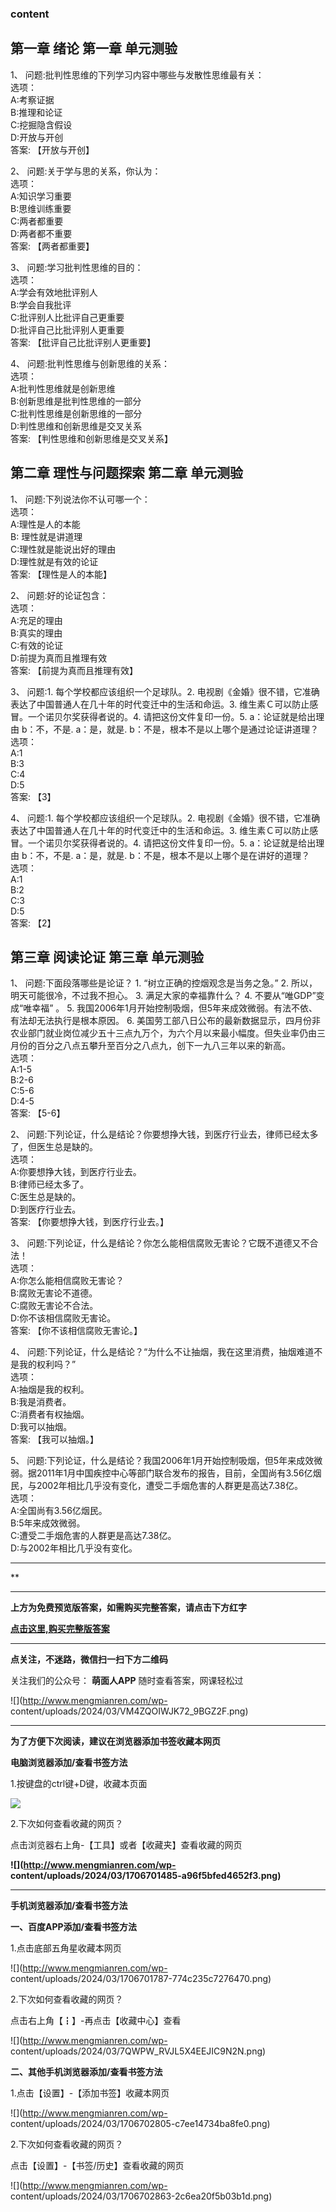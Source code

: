 ### content

## 第一章 绪论 第一章 单元测验

1、 问题:批判性思维的下列学习内容中哪些与发散性思维最有关：  
选项：  
A:考察证据  
B:推理和论证  
C:挖掘隐含假设  
D:开放与开创  
答案: 【开放与开创】  

2、 问题:关于学与思的关系，你认为：  
选项：  
A:知识学习重要  
B:思维训练重要  
C:两者都重要  
D:两者都不重要  
答案: 【两者都重要】

3、 问题:学习批判性思维的目的：  
选项：  
A:学会有效地批评别人  
B:学会自我批评  
C:批评别人比批评自己更重要  
D:批评自己比批评别人更重要  
答案: 【批评自己比批评别人更重要】

4、 问题:批判性思维与创新思维的关系：  
选项：  
A:批判性思维就是创新思维  
B:创新思维是批判性思维的一部分  
C:批判性思维是创新思维的一部分  
D:判性思维和创新思维是交叉关系  
答案: 【判性思维和创新思维是交叉关系】

## 第二章 理性与问题探索 第二章 单元测验

1、 问题:下列说法你不认可哪一个：  
选项：  
A:理性是人的本能  
B: 理性就是讲道理  
C:理性就是能说出好的理由  
D:理性就是有效的论证  
答案: 【理性是人的本能】

2、 问题:好的论证包含：  
选项：  
A:充足的理由  
B:真实的理由  
C:有效的论证  
D:前提为真而且推理有效  
答案: 【前提为真而且推理有效】

3、 问题:1. 每个学校都应该组织一个足球队。2. 电视剧《金婚》很不错，它准确表达了中国普通人在几十年的时代变迁中的生活和命运。3.
维生素Ｃ可以防止感冒。一个诺贝尔奖获得者说的。4. 请把这份文件复印一份。5. a：论证就是给出理由    b：不，不是.    a：是，就是.
b：不是，根本不是以上哪个是通过论证讲道理？  
选项：  
A:1  
B:3  
C:4  
D:5  
答案: 【3】

4、 问题:1. 每个学校都应该组织一个足球队。2. 电视剧《金婚》很不错，它准确表达了中国普通人在几十年的时代变迁中的生活和命运。3.
维生素Ｃ可以防止感冒。一个诺贝尔奖获得者说的。4. 请把这份文件复印一份。5. a：论证就是给出理由    b：不，不是.    a：是，就是.
b：不是，根本不是以上哪个是在讲好的道理？  
选项：  
A:1  
B:2  
C:3  
D:5  
答案: 【2】

## 第三章 阅读论证 第三章 单元测验

1、 问题:下面段落哪些是论证？ 1\. “树立正确的控烟观念是当务之急。” 2. 所以，明天可能很冷，不过我不担心。 3. 满足大家的幸福靠什么？ 4.
不要从“唯GDP”变成“唯幸福” 。 5. 我国2006年1月开始控制吸烟，但5年来成效微弱。有法不依、有法却无法执行是根本原因。 6.
美国劳工部八日公布的最新数据显示，四月份非农业部门就业岗位减少五十三点九万个，为六个月以来最小幅度。但失业率仍由三月份的百分之八点五攀升至百分之八点九，创下一九八三年以来的新高。  
选项：  
A:1-5  
B:2-6  
C:5-6  
D:4-5  
答案: 【5-6】

2、 问题:下列论证，什么是结论？你要想挣大钱，到医疗行业去，律师已经太多了，但医生总是缺的。  
选项：  
A:你要想挣大钱，到医疗行业去。  
B:律师已经太多了。  
C:医生总是缺的。  
D:到医疗行业去。  
答案: 【你要想挣大钱，到医疗行业去。】

3、 问题:下列论证，什么是结论？你怎么能相信腐败无害论？它既不道德又不合法！  
选项：  
A:你怎么能相信腐败无害论？  
B:腐败无害论不道德。  
C:腐败无害论不合法。  
D:你不该相信腐败无害论。  
答案: 【你不该相信腐败无害论。】

4、 问题:下列论证，什么是结论？“为什么不让抽烟，我在这里消费，抽烟难道不是我的权利吗？”  
选项：  
A:抽烟是我的权利。  
B:我是消费者。  
C:消费者有权抽烟。  
D:我可以抽烟。  
答案: 【我可以抽烟。】

5、
问题:下列论证，什么是结论？我国2006年1月开始控制吸烟，但5年来成效微弱。据2011年1月中国疾控中心等部门联合发布的报告，目前，全国尚有3.56亿烟民，与2002年相比几乎没有变化，遭受二手烟危害的人群更是高达7.38亿。  
选项：  
A:全国尚有3.56亿烟民。  
B:5年来成效微弱。  
C:遭受二手烟危害的人群更是高达7.38亿。  
D:与2002年相比几乎没有变化。

* * *

**

* * *

**上方为免费预览版答案，如需购买完整答案，请点击下方红字**

[**点击这里,购买完整版答案**](http://mooc.mengmianren.com/mooc/337996.html)

* * *

**点关注，不迷路，微信扫一扫下方二维码**

关注我们的公众号： **萌面人APP** 随时查看答案，网课轻松过

![](http://www.mengmianren.com/wp-
content/uploads/2024/03/VM4ZQOIWJK72_9BGZ2F.png)

* * *

**为了方便下次阅读，建议在浏览器添加书签收藏本网页**

**电脑浏览器添加/查看书签方法**

1.按键盘的ctrl键+D键，收藏本页面

![](http://www.mengmianren.com/wp-content/uploads/2024/03/AF9T_JKKHAJN.png)

2.下次如何查看收藏的网页？

点击浏览器右上角-【工具】或者【收藏夹】查看收藏的网页

**![](http://www.mengmianren.com/wp-
content/uploads/2024/03/1706701485-a96f5bfed4652f3.png)**

* * *

**手机浏览器添加/查看书签方法**

**一、百度APP添加/查看书签方法**

1.点击底部五角星收藏本网页

![](http://www.mengmianren.com/wp-
content/uploads/2024/03/1706701787-774c235c7276470.png)

2.下次如何查看收藏的网页？

点击右上角【┇】-再点击【收藏中心】查看

![](http://www.mengmianren.com/wp-
content/uploads/2024/03/7QWPW_RVJL5X4EEJIC9N2N.png)

**二、其他手机浏览器添加/查看书签方法**

1.点击【设置】-【添加书签】收藏本网页

![](http://www.mengmianren.com/wp-
content/uploads/2024/03/1706702805-c7ee14734ba8fe0.png)

2.下次如何查看收藏的网页？

点击【设置】-【书签/历史】查看收藏的网页

![](http://www.mengmianren.com/wp-
content/uploads/2024/03/1706702863-2c6ea20f5b03b1d.png)

